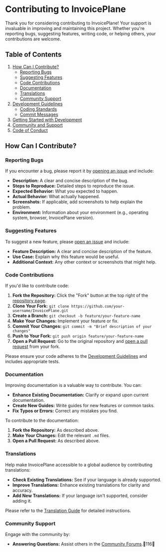 # Contributing to InvoicePlane

Thank you for considering contributing to InvoicePlane! Your support is invaluable in improving and maintaining this project. Whether you're reporting bugs, suggesting features, writing code, or helping others, your contributions are welcome.

## Table of Contents

1. [How Can I Contribute?](#how-can-i-contribute)
   - [Reporting Bugs](#reporting-bugs)
   - [Suggesting Features](#suggesting-features)
   - [Code Contributions](#code-contributions)
   - [Documentation](#documentation)
   - [Translations](#translations)
   - [Community Support](#community-support)
2. [Development Guidelines](#development-guidelines)
   - [Coding Standards](#coding-standards)
   - [Commit Messages](#commit-messages)
3. [Getting Started with Development](#getting-started-with-development)
4. [Community and Support](#community-and-support)
5. [Code of Conduct](#code-of-conduct)

## How Can I Contribute?

### Reporting Bugs

If you encounter a bug, please report it by [opening an issue](https://github.com/InvoicePlane/InvoicePlane/issues) and include:

- **Description:** A clear and concise description of the bug.
- **Steps to Reproduce:** Detailed steps to reproduce the issue.
- **Expected Behavior:** What you expected to happen.
- **Actual Behavior:** What actually happened.
- **Screenshots:** If applicable, add screenshots to help explain the problem.
- **Environment:** Information about your environment (e.g., operating system, browser, InvoicePlane version).

### Suggesting Features

To suggest a new feature, please [open an issue](https://github.com/InvoicePlane/InvoicePlane/issues) and include:

- **Feature Description:** A clear and concise description of the feature.
- **Use Case:** Explain why this feature would be useful.
- **Additional Context:** Any other context or screenshots that might help.

### Code Contributions

If you'd like to contribute code:

1. **Fork the Repository:** Click the "Fork" button at the top right of the [repository page](https://github.com/InvoicePlane/InvoicePlane).
2. **Clone Your Fork:** `git clone https://github.com/your-username/InvoicePlane.git`
3. **Create a Branch:** `git checkout -b feature/your-feature-name`
4. **Make Your Changes:** Implement your feature or fix.
5. **Commit Your Changes:** `git commit -m "Brief description of your changes"`
6. **Push to Your Fork:** `git push origin feature/your-feature-name`
7. **Open a Pull Request:** Go to the original repository and [open a pull request](https://github.com/InvoicePlane/InvoicePlane/pulls) from your fork.

Please ensure your code adheres to the [Development Guidelines](#development-guidelines) and includes appropriate tests.

### Documentation

Improving documentation is a valuable way to contribute. You can:

- **Enhance Existing Documentation:** Clarify or expand upon current documentation.
- **Create New Guides:** Write guides for new features or common tasks.
- **Fix Typos or Errors:** Correct any mistakes you find.

To contribute to the documentation:

1. **Fork the Repository:** As described above.
2. **Make Your Changes:** Edit the relevant `.md` files.
3. **Open a Pull Request:** As described above.

### Translations

Help make InvoicePlane accessible to a global audience by contributing translations:

- **Check Existing Translations:** See if your language is already supported.
- **Improve Translations:** Enhance existing translations for clarity and accuracy.
- **Add New Translations:** If your language isn't supported, consider adding it.

Please refer to the [Translation Guide](https://wiki.invoiceplane.com/en/1.5/translations) for detailed instructions.

### Community Support

Engage with the community by:

- **Answering Questions:** Assist others in the [Community Forums](https://community.invoiceplane.com/).116
